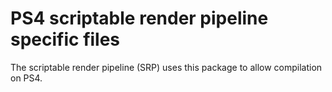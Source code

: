 # PS4 scriptable render pipeline specific files

The scriptable render pipeline (SRP) uses this package to allow compilation on PS4.


